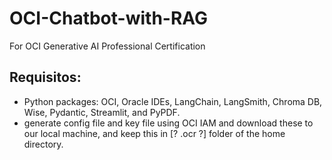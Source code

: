 # OCI-Chatbot-with-RAG
For OCI Generative AI Professional Certification

## Requisitos:
- Python packages: OCI, Oracle IDEs, LangChain, LangSmith, Chroma DB, Wise, Pydantic, Streamlit, and PyPDF.
- generate config file and key file using OCI IAM and download these to our local machine, and keep this in [? .ocr ?] folder of the home directory.
